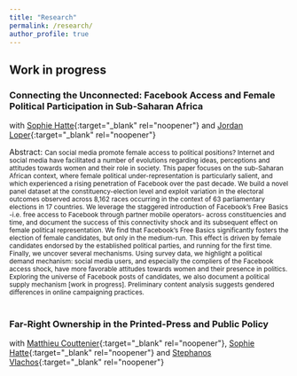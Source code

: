 ```yaml
---
title: "Research"
permalink: /research/
author_profile: true
---
```


## Work in progress

### Connecting the Unconnected: Facebook Access and Female Political Participation in Sub-Saharan Africa
with [Sophie Hatte][hatte_link]{:target="_blank" rel="noopener"} and [Jordan Loper][loper_link]{:target="_blank" rel="noopener"}
<style>
  .line-break {
    margin-bottom: 0.5px; /* Adjust the value to control the size of the space after the line break */
  }
</style>
Abstract:
<small> Can social media promote female access to political positions? Internet and social media
have facilitated a number of evolutions regarding ideas, perceptions and attitudes towards women
and their role in society. This paper focuses on the sub-Saharan African context, where female
political under-representation is particularly salient, and which experienced a rising penetration of
Facebook over the past decade. We build a novel panel dataset at the constituency-election level
and exploit variation in the electoral outcomes observed across 8,162 races occurring in the context
of 63 parliamentary elections in 17 countries. We leverage the staggered introduction of Facebook’s
Free Basics -i.e. free access to Facebook through partner mobile operators- across constituencies
and time, and document the success of this connectivity shock and its subsequent effect on female
political representation. We find that Facebook’s Free Basics significantly fosters the election of female
candidates, but only in the medium-run. This effect is driven by female candidates endorsed by the
established political parties, and running for the first time. Finally, we uncover several mechanisms.
Using survey data, we highlight a political demand mechanism: social media users, and especially
the compliers of the Facebook access shock, have more favorable attitudes towards women and their
presence in politics. Exploring the universe of Facebook posts of candidates, we also document
a political supply mechanism [work in progress]. Preliminary content analysis suggests gendered
differences in online campaigning practices. </small><br><br>


### Far-Right Ownership in the Printed-Press and Public Policy
with [Matthieu Couttenier][couttenier_link]{:target="_blank" rel="noopener"}, [Sophie Hatte][hatte_link]{:target="_blank" rel="noopener"} and [Stephanos Vlachos][vlachos_link]{:target="_blank" rel="noopener"}

<style>
  .line-break {
    margin-bottom: 0.5px; /* Adjust the value to control the size of the space after the line break */
  }
</style>



[hatte_link]: https://sites.google.com/site/sophiehatte/
[couttenier_link]: https://sites.google.com/site/coutteniermathieu/home
[loper_link]: https://sites.google.com/view/jordanloper/home
[vlachos_link]: https://www.stephanosvlachos.com/
